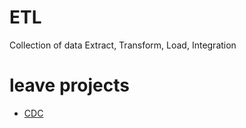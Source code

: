 # ETL
Collection of data Extract, Transform, Load, Integration

# leave projects
- [CDC](https://github.com/davidkhala/CDC)
